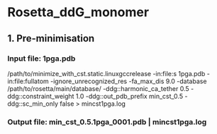 # Rosetta_ddG_monomer
## 1. Pre-minimisation
### Input file: 1pga.pdb 
/path/to/minimize_with_cst.static.linuxgccrelease -in:file:s 1pga.pdb -in:file:fullatom -ignore_unrecognized_res -fa_max_dis 9.0 -database /path/to/rosetta/main/database/ -ddg::harmonic_ca_tether 0.5 -ddg::constraint_weight 1.0 -ddg::out_pdb_prefix min_cst_0.5 -ddg::sc_min_only false > mincst1pga.log
### Output file: min_cst_0.5.1pga_0001.pdb | mincst1pga.log
